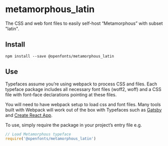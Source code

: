 
# metamorphous_latin

The CSS and web font files to easily self-host “Metamorphous” with subset "latin".

## Install

`npm install --save @openfonts/metamorphous_latin`

## Use

Typefaces assume you’re using webpack to process CSS and files. Each typeface
package includes all necessary font files (woff2, woff) and a CSS file with
font-face declarations pointing at these files.

You will need to have webpack setup to load css and font files. Many tools built
with Webpack will work out of the box with Typefaces such as [Gatsby](https://github.com/gatsbyjs/gatsby)
and [Create React App](https://github.com/facebookincubator/create-react-app).

To use, simply require the package in your project’s entry file e.g.

```javascript
// Load Metamorphous typeface
require('@openfonts/metamorphous_latin')
```
